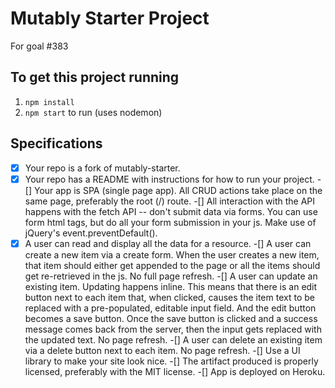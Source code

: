 # Mutably Starter Project
For goal #383

## To get this project running
1. `npm install`
2. `npm start` to run (uses nodemon)

## Specifications
-[X] Your repo is a fork of mutably-starter.
-[X] Your repo has a README with instructions for how to run your project.
-[] Your app is SPA (single page app). All CRUD actions take place on the same page, preferably the root (/) route.
-[] All interaction with the API happens with the fetch API -- don't submit data via forms. You can use form html tags, but do all your form submission in your js. Make use of jQuery's event.preventDefault().
-[X] A user can read and display all the data for a resource.
-[] A user can create a new item via a create form. When the user creates a new item, that item should either get appended to the page or all the items should get re-retrieved in the js. No full page refresh.
-[] A user can update an existing item. Updating happens inline. This means that there is an edit button next to each item that, when clicked, causes the item text to be replaced with a pre-populated, editable input field. And the edit button becomes a save button. Once the save button is clicked and a success message comes back from the server, then the input gets replaced with the updated text. No page refresh.
-[] A user can delete an existing item via a delete button next to each item. No page refresh.
-[] Use a UI library to make your site look nice.
-[] The artifact produced is properly licensed, preferably with the MIT license.
-[] App is deployed on Heroku.
